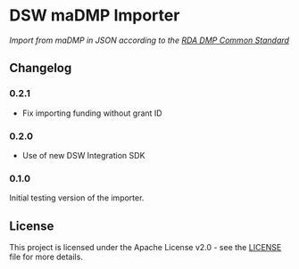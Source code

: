 # DSW maDMP Importer

*Import from maDMP in JSON according to the [RDA DMP Common Standard](https://github.com/RDA-DMP-Common/RDA-DMP-Common-Standard)*

## Changelog

### 0.2.1

- Fix importing funding without grant ID

### 0.2.0

- Use of new DSW Integration SDK

### 0.1.0

Initial testing version of the importer.

## License

This project is licensed under the Apache License v2.0 - see the
[LICENSE](LICENSE) file for more details.
